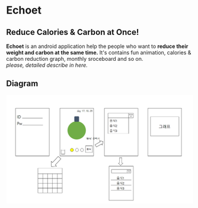 # Echoet
## Reduce Calories & Carbon at Once!
**Echoet** is an android application help the people who want to **reduce their weight and carbon at the same time.**
It's contains fun animation, calories & carbon reduction graph, monthly sroceboard and so on.
<br>_please, detailed describe in here._</br>
## Diagram
![echoet_ui.png](https://github.com/EchoetDev/Echoet/blob/master/images/echoet_ui.png)

